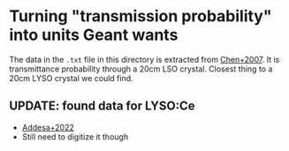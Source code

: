 # Turning "transmission probability" into units Geant wants

The data in the `.txt` file in this directory is extracted from
    [Chen+2007](https://ieeexplore.ieee.org/document/4291695).
It is transmittance probability through a 20cm LSO crystal.
Closest thing to a 20cm LYSO crystal we could find.

## UPDATE: found data for LYSO:Ce
- [Addesa+2022](https://iopscience.iop.org/article/10.1088/1748-0221/17/08/P08028)
- Still need to digitize it though
